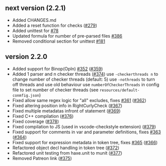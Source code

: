 ## next version (2.2.1)

 - Added CHANGES.md
 - Added a reset function for checks ([#279](https://github.com/HaxeCheckstyle/haxe-checkstyle/issues/279))
 - Added unittest for [#78](https://github.com/HaxeCheckstyle/haxe-checkstyle/issues/78)
 - Updated formula for number of pre-parsed files [#386](https://github.com/HaxeCheckstyle/haxe-checkstyle/issues/386)
 - Removed conditional section for unittest [#181](https://github.com/HaxeCheckstyle/haxe-checkstyle/issues/181)

## version 2.2.0

 - Added support for Binop(OpIn) [#352](https://github.com/HaxeCheckstyle/haxe-checkstyle/issues/352) ([#359](https://github.com/HaxeCheckstyle/haxe-checkstyle/issues/359))
 - Added 1 parser and n checker threads ([#374](https://github.com/HaxeCheckstyle/haxe-checkstyle/issues/374))
   use `-checkerthreads n` to change number of checker threads (default: 5)
   use `-nothreads` to turn off threads and use old behaviour
   use `numberOfCheckerThreads` in config file to set number of checker threads (see `resources/default-conmfig.json`)
 - Fixed allow same regex logic for "all" excludes, fixes [#361](https://github.com/HaxeCheckstyle/haxe-checkstyle/issues/361) ([#362](https://github.com/HaxeCheckstyle/haxe-checkstyle/issues/362))
 - Fixed altering position info in RightCurlyCheck ([#367](https://github.com/HaxeCheckstyle/haxe-checkstyle/issues/367))
 - Fixed multiple metadatas infront of statement ([#369](https://github.com/HaxeCheckstyle/haxe-checkstyle/issues/369))
 - Fixed C++ compilation ([#376](https://github.com/HaxeCheckstyle/haxe-checkstyle/issues/376))
 - Fixed coverage ([#378](https://github.com/HaxeCheckstyle/haxe-checkstyle/issues/378))
 - Fixed compilation to JS (used in vscode-checkstyle extension) ([#379](https://github.com/HaxeCheckstyle/haxe-checkstyle/issues/379))
 - Fixed support for comments in var and parameter definitions, fixes [#363](https://github.com/HaxeCheckstyle/haxe-checkstyle/issues/363) ([#364](https://github.com/HaxeCheckstyle/haxe-checkstyle/issues/364))
 - Fixed support for expression metadata in token tree, fixes [#365](https://github.com/HaxeCheckstyle/haxe-checkstyle/issues/365) ([#366](https://github.com/HaxeCheckstyle/haxe-checkstyle/issues/366))
 - Refactored object decl handling in token tree ([#372](https://github.com/HaxeCheckstyle/haxe-checkstyle/issues/372))
 - Refactored unit testing from haxe.unit to munit ([#377](https://github.com/HaxeCheckstyle/haxe-checkstyle/issues/377))
 - Removed Patreon link ([#375](https://github.com/HaxeCheckstyle/haxe-checkstyle/issues/375))
